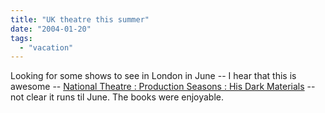 ```yaml
---
title: "UK theatre this summer"
date: "2004-01-20"
tags: 
  - "vacation"
---
```


Looking for some shows to see in London in June -- I hear that this is awesome -- [National Theatre : Production Seasons : His Dark Materials](http://www.nt-online.org/?lid=6158 "National Theatre : Production Seasons : His Dark Materials") -- not clear it runs til June. The books were enjoyable.
